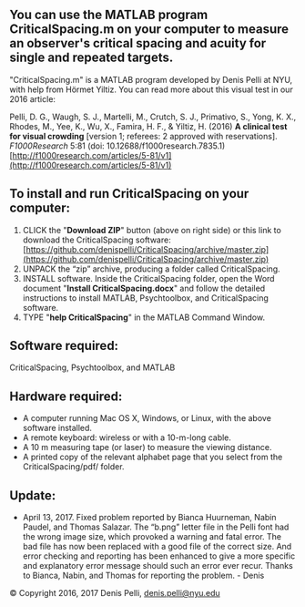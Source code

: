 ## You can use the MATLAB program CriticalSpacing.m on your computer to measure an observer's critical spacing and acuity for single and repeated targets.

"CriticalSpacing.m" is a MATLAB program developed by Denis Pelli at NYU, with help from Hörmet Yiltiz. You can read more about this visual test in our
2016 article:

Pelli, D. G., Waugh, S. J., Martelli, M., Crutch, S. J., Primativo, S., Yong, K. X., Rhodes, M., Yee, K., Wu, X., Famira, H. F., & Yiltiz, H. (2016) **A clinical test for visual crowding** [version 1; referees: 2 approved with reservations]. _F1000Research_ 5:81 (doi: 10.12688/f1000research.7835.1) [http://f1000research.com/articles/5-81/v1](http://f1000research.com/articles/5-81/v1)

## To install and run CriticalSpacing on your computer:

1. CLICK the "**Download ZIP**" button (above on right side) or this link to download the CriticalSpacing software:
[https://github.com/denispelli/CriticalSpacing/archive/master.zip](https://github.com/denispelli/CriticalSpacing/archive/master.zip)
1. UNPACK the “zip” archive, producing a folder called CriticalSpacing.
1. INSTALL software. Inside the CriticalSpacing folder, open the Word document "**Install CriticalSpacing.docx**" and follow the detailed instructions to install MATLAB, Psychtoolbox, and CriticalSpacing software.
1. TYPE "**help CriticalSpacing**" in the MATLAB Command Window. 

## Software required:

CriticalSpacing, Psychtoolbox, and MATLAB

## Hardware required:

* A computer running Mac OS X, Windows, or Linux, with the above software installed. 
* A remote keyboard: wireless or with a 10-m-long cable.
* A 10 m measuring tape (or laser) to measure the viewing distance.
* A printed copy of the relevant alphabet page that you select from the CriticalSpacing/pdf/ folder.

## Update:

* April 13, 2017. Fixed problem reported by Bianca Huurneman, Nabin Paudel, and Thomas Salazar. The “b.png” letter file in the Pelli font had the wrong image size, which provoked a warning and fatal error. The bad file has now been replaced with a good file of the correct size. And error checking and reporting has been enhanced to give a more specific and explanatory error message should such an error ever recur. Thanks to Bianca, Nabin, and Thomas for reporting the problem. - Denis


&copy; Copyright 2016, 2017 Denis Pelli, denis.pelli@nyu.edu
